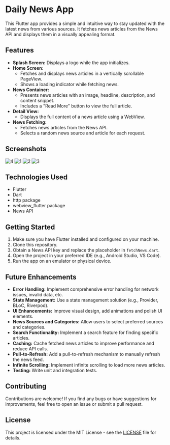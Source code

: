 # Daily News App

This Flutter app provides a simple and intuitive way to stay updated with the latest news from various sources. It fetches news articles from the News API and displays them in a visually appealing format.

## Features

* **Splash Screen:** Displays a logo while the app initializes.
* **Home Screen:** 
    * Fetches and displays news articles in a vertically scrollable PageView.
    * Shows a loading indicator while fetching news.
* **News Container:** 
    * Presents news articles with an image, headline, description, and content snippet.
    * Includes a "Read More" button to view the full article.
* **Detail View:** 
    * Displays the full content of a news article using a WebView.
* **News Fetching:** 
    * Fetches news articles from the News API.
    * Selects a random news source and article for each request.

## Screenshots

![4](https://github.com/user-attachments/assets/98261b6a-1a74-4459-a962-e2c326299e77)
![1](https://github.com/user-attachments/assets/bdc8fef0-6d13-4ed5-863a-72e71ae51646)
![2](https://github.com/user-attachments/assets/3f2b0f4d-eef0-41cc-9960-2856ce4e1f0c)
![3](https://github.com/user-attachments/assets/a02d7e84-054e-4340-baca-fad521017511)


## Technologies Used

* Flutter
* Dart
* http package
* webview_flutter package
* News API

## Getting Started

1. Make sure you have Flutter installed and configured on your machine.
2. Clone this repository.
3. Obtain a News API key and replace the placeholder in `fetchNews.dart`.
4. Open the project in your preferred IDE (e.g., Android Studio, VS Code).
5. Run the app on an emulator or physical device.

## Future Enhancements

* **Error Handling:** Implement comprehensive error handling for network issues, invalid data, etc.
* **State Management:** Use a state management solution (e.g., Provider, BLoC, Riverpod).
* **UI Enhancements:** Improve visual design, add animations and polish UI elements.
* **News Sources and Categories:** Allow users to select preferred sources and categories.
* **Search Functionality:** Implement a search feature for finding specific articles.
* **Caching:** Cache fetched news articles to improve performance and reduce API calls.
* **Pull-to-Refresh:** Add a pull-to-refresh mechanism to manually refresh the news feed.
* **Infinite Scrolling:** Implement infinite scrolling to load more news articles.
* **Testing:** Write unit and integration tests.

## Contributing

Contributions are welcome! If you find any bugs or have suggestions for improvements, feel free to open an issue or submit a pull request.

## License

This project is licensed under the MIT License - see the [LICENSE](LICENSE) file for details.
